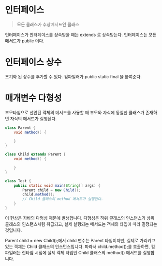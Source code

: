 # 인터페이스
> 모든 클래스가 추상메서드인 클래스
    
인터페이스가 인터페이스를 상속받을 때는 extends 로 상속받는다.
인터페이스는 모든 메서드가 public 이다.

# 인터페이스 상수
초기화 된 상수를 추가할 수 있다.
컴파일러가 public static final 을 붙여준다.

# 매개변수 다형성
부모타입으로 선언된 객체의 메서드를 사용할 때 부모와 자식에 동일한 클래스가 존재하면 자식의 메서드가 실행된다.

```java
class Parent {
    void method() {

    }
}

class Child extends Parent {
    void method() {

    }
}

class Test {
    public static void main(String[] args) {
        Parent child = new Child();
        child.method();
        // Child 클래스의 method 메서드가 실행된다.
    }
}
```
이 현상은 자바의 다형성 때문에 발생합니다. 다형성은 하위 클래스의 인스턴스가 상위 클래스의 인스턴스처럼 취급되고, 실제 실행되는 메서드는 객체의 타입에 따라 결정되는 것입니다.

Parent child = new Child();에서 child 변수는 Parent 타입이지만, 실제로 가리키고 있는 객체는 Child 클래스의 인스턴스입니다. 따라서 child.method();를 호출하면, 컴파일러는 런타임 시점에 실제 객체 타입인 Child 클래스의 method() 메서드를 실행합니다.
